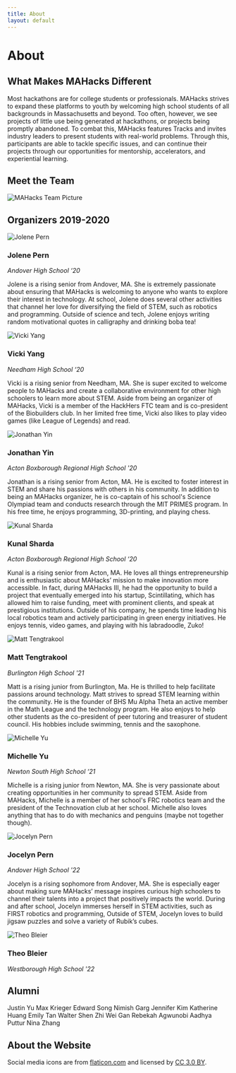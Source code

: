 ```yaml
---
title: About
layout: default
---
```


# About

## What Makes MAHacks Different

Most hackathons are for college students or professionals. MAHacks strives to expand these platforms to youth by welcoming high school students of all backgrounds in Massachusetts and beyond. Too often, however, we see projects of little use being generated at hackathons, or projects being promptly abandoned. To combat this, MAHacks features Tracks and invites industry leaders to present students with real-world problems. Through this, participants are able to tackle specific issues, and can continue their projects through our opportunities for mentorship, accelerators, and experiential learning.

## Meet the Team

![MAHacks Team Picture](uwuhaccs.jpg "MAHacks Team 2018-19")

## Organizers 2019-2020

![Jolene Pern](./organizer_photos/jolene.png "Jolene Pern")

### Jolene Pern

_Andover High School ‘20_

Jolene is a rising senior from Andover, MA. She is extremely passionate about ensuring that MAHacks is welcoming to anyone who wants to explore their interest in technology. At school, Jolene does several other activities that channel her love for diversifying the field of STEM, such as robotics and programming. Outside of science and tech, Jolene enjoys writing random motivational quotes in calligraphy and drinking boba tea!


![Vicki Yang](./organizer_photos/vicki.png "Vicki Yang")

### Vicki Yang

_Needham High School ‘20_

Vicki is a rising senior from Needham, MA. She is super excited to welcome people to MAHacks and create a collaborative environment for other high schoolers to learn more about STEM. Aside from being an organizer of MAHacks, Vicki is a member of the HackHers FTC team and is co-president of the Biobuilders club. In her limited free time, Vicki also likes to play video games (like League of Legends) and read.


![Jonathan Yin](./organizer_photos/jonathan.png "Jonathan Yin")

### Jonathan Yin

_Acton Boxborough Regional High School '20_

Jonathan is a rising senior from Acton, MA. He is excited to foster interest in STEM and share his passions with others in his community. In addition to being an MAHacks organizer, he is co-captain of his school's Science Olympiad team and conducts research through the MIT PRIMES program. In his free time, he enjoys programming, 3D-printing, and playing chess.


![Kunal Sharda](./organizer_photos/kunal.png "Kunal Sharda")

### Kunal Sharda

_Acton Boxborough Regional High School ‘20_

Kunal is a rising senior from Acton, MA. He loves all things entrepreneurship and is enthusiastic about MAHacks’ mission to make innovation more accessible. In fact, during MAHacks III, he had the opportunity to build a project that eventually emerged into his startup, Scintillating, which has allowed him to raise funding, meet with prominent clients, and speak at prestigious institutions. Outside of his company, he spends time leading his local robotics team and actively participating in green energy initiatives. He enjoys tennis, video games, and playing with his labradoodle, Zuko!


![Matt Tengtrakool](./organizer_photos/matt.png "Matt Tengtrakool")

### Matt Tengtrakool

_Burlington High School '21_

Matt is a rising junior from Burlington, Ma.  He is thrilled to help facilitate passions around technology.  Matt strives to spread STEM learning within the community.  He is the founder of BHS Mu Alpha Theta an active member in the Math League and the technology program.   He also enjoys to help other students as the co-president of peer tutoring and treasurer of student council.  His hobbies include swimming, tennis and the saxophone.


![Michelle Yu](./organizer_photos/michelle.png "Michelle Yu")

### Michelle Yu

_Newton South High School ‘21_

Michelle is a rising junior from Newton, MA. She is very passionate about creating opportunities in her community to spread STEM. Aside from MAHacks, Michelle is a member of her school's FRC robotics team and the president of the Technovation club at her school. Michelle also loves anything that has to do with mechanics and penguins (maybe not together though).


![Jocelyn Pern](./organizer_photos/jocelyn.png "Jocelyn Pern")

### Jocelyn Pern

_Andover High School '22_

Jocelyn is a rising sophomore from Andover, MA. She is especially eager about making sure MAHacks’ message inspires curious high schoolers to channel their talents into a project that positively impacts the world. During and after school, Jocelyn immerses herself in STEM activities, such as FIRST robotics and programming, Outside of STEM, Jocelyn loves to build jigsaw puzzles and solve a variety of Rubik’s cubes.


![Theo Bleier](./organizer_photos/theo.png "Theo Bleier")

### Theo Bleier

_Westborough High School '22_




## Alumni

Justin Yu
Max Krieger
Edward Song
Nimish Garg
Jennifer Kim
Katherine Huang
Emily Tan
Walter Shen
Zhi Wei Gan
Rebekah Agwunobi
Aadhya Puttur
Nina Zhang




## About the Website

Social media icons are from [flaticon.com](http://flaticon.com) and licensed by [CC 3.0 BY](http://creativecommons.org/licenses/by/3.0/).
